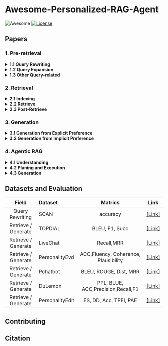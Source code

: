 # Awesome-Personalized-RAG-Agent

![Awesome](https://awesome.re/badge.svg)  [![License](https://img.shields.io/badge/License-Apache%202.0-blue.svg)](https://opensource.org/licenses/Apache-2.0)

## Papers

### 1. Pre-retrieval
<details><summary><b>1.1 Query Rewriting</b></summary>

<p>

 **Name** | **Title** |              **Personalized presentation**              | **Publication** |                **Paper Link**                | **Code Link**                |
|:---:|:---|:-------------------------------------------------------:|:---------------:|:---:|:--------------------------------------------:|
| Least-to-most Prompting | Least-to-Most Prompting Enables Complex Reasoning in Large Language Models |     Split by sub-query terms in different questions     |    ICLR 2023    | [[Link]](https://openreview.net/forum?id=WZH7099tgfM) |


</p>
</details>

<details><summary><b>1.2 Query Expansion</b></summary>
<p>


</p>
</details>

<details><summary><b>1.3 Other Query-related</b></summary>
<p>


</p>
</details>

### 2. Retrieval
<details><summary><b>2.1 Indexing </b></summary>
<p>
  
 **Name** | **Title** |              **Personalized presentation**              | **Publication** |                **Paper Link**                | **Code Link**                |
|:---:|:---|:-------------------------------------------------------:|:---------------:|:---:|:--------------------------------------------:|
| Pearl | Pearl: Personalizing large language model writing assistants with generation-calibrated retrievers |     Personalized Indexing     |    ACL 2024    | [[Link]](https://aclanthology.org/2024.customnlp4u-1.16.pdf) | 


</p>
</details>

<details><summary><b>2.2 Retrieve </b></summary>
<p>

 **Name** | **Title** |              **Personalized presentation**              | **Publication** |                **Paper Link**                | **Code Link**                |
|:---:|:---|:-------------------------------------------------------:|:---------------:|:---:|:--------------------------------------------:|
|            | Optimization Methods for  Personalizing Large Language Models through Retrieval Augmentation | Gradients based on personalized scores | SIGIR 2024         | [[Link]](https://dl.acm.org/doi/pdf/10.1145/3626772.3657783) |                                                              |
| MeMemo     | MeMemo: On-device Retrieval  Augmentation for Private and Personalized Text Generation | Privacy Protection              | SIGIR 2024 (short) | [[Link]](https://dl.acm.org/doi/pdf/10.1145/3626772.3657662) | [[Link]](https://github.com/poloclub/mememo)                           |
| LAPS       | Doing Personal LAPS:  LLM-Augmented Dialogue Construction for Personalized Multi-Session  Conversational Search | Personalized Dialogue            | SIGIR 2024         | [[Link]](https://dl.acm.org/doi/pdf/10.1145/3626772.3657815) | [[Link]](https://github.com/informagi/laps)                            |
|            | Partner Matters! An Empirical  Study on Fusing Personas for Personalized Response Selection in  Retrieval-Based Chatbots | Personalized Dialogue                                                | SIGIR 2021         | [[Link]](https://dl.acm.org/doi/pdf/10.1145/3404835.3462858) | [[Link]](https://github.com/JasonForJoy/Personalized-Response-Selection) |
| ERRA       | Explainable Recommendation with  Personalized Review Retrieval and Aspect Learning | Personalized Recommendation                                | ACL 2023           | [[Link]](https://arxiv.org/pdf/2306.12657)                   | [[Link]](https://github.com/Complex-data/ERRA)                         |
|            | RECAP: Retrieval-Enhanced  Context-Aware Prefix Encoder for Personalized Dialogue Response Generation | Personalized Dialogue  | ACL 2023           | [[Link]](https://arxiv.org/pdf/2306.07206)                   | [[Link]](https://github.com/isi-nlp/RECAP)                             |
| HEART      | HEART-felt Narratives:     Tracing Empathy and Narrative Style in Personal Stories with LLMs | Personalized Writing Style                  | EMNLP 2024         | [[Link]](https://arxiv.org/pdf/2405.17633)                   | [[Link]](https://github.com/mitmedialab/heartfelt-narratives-emnlp)    |
| OPPU       | Democratizing Large Language  Models via Personalized Parameter-Efficient Fine-tuning | Personalized Parameter Fine-tuning | EMNLP 2024         | [[Link]](https://arxiv.org/pdf/2402.04401)                   | [[Link]](https://github.com/TamSiuhin/OPPU)                            |
| LAPDOG     | Learning Retrieval Augmentation  for Personalized Dialogue Generation | Personalized Dialogue  | EMNLP 2023         | [[Link]](https://arxiv.org/pdf/2406.18847)                   | [[Link]](https://github.com/hqsiswiliam/LAPDOG)                        |
| UniMP      | Towards Unified Multi-Modal  Personalization: Large Vision-Language Models for Generative Recommendation  and Beyond | Personalized Recommendation | ICLR 2024          | [[Link]](https://arxiv.org/pdf/2403.10667)                   |                                                              |
|            | Personalized Language Generation  via Bayesian Metric Augmented Retrieval | Personalized Retrieval                                     | Arxiv              | [[Link]](https://openreview.net/pdf?id=n1LiKueC4F)           |                                                              |
|            | Leveraging Similar Users for  Personalized Language Modeling with Limited Data | Personalized Retrieval           | ACL 2022           | [[Link]](https://aclanthology.org/2022.acl-long.122.pdf)     |                                                              |
| UIA        | A Personalized Dense Retrieval  Framework for     Unified Information Access | Personalized Retrieval | SIGIR 2023         | [[Link]](https://dl.acm.org/doi/pdf/10.1145/3539618.3591626) | [[Link]](https://github.com/HansiZeng/UIA)                             |
| XPERT      | Personalized Retrieval over  Millions of Items               | Personalized Retrieval| SIGIR 2023         | [[Link]](https://dl.acm.org/doi/pdf/10.1145/3539618.3591749) | [[Link]](https://github.com/personalizedretrieval/xpert)               |
| DPSR       | Towards personalized and  semantic retrieval: An end-to-end solution for e-commerce search via  embedding learning | Personalized Retrieval     | SIGIR 2020         | [[Link]](https://dl.acm.org/doi/pdf/10.1145/3397271.3401446) |                                                              |
| PersonalTM | PersonalTM: Transformer Memory  for Personalized Retrieval   | Personalized Retrieval | SIGIR 2023 (short) | [[Link]](https://dl.acm.org/doi/pdf/10.1145/3539618.3592037) |                                                              |
|            | A zero attention model for  personalized product search      | Personalized Search     | CIKM 2019          | [[Link]](https://dl.acm.org/doi/pdf/10.1145/3357384.3357980) |                                                              |
| RTM        | Learning a Fine-Grained  Review-based Transformer Model for Personalized Product Search | Personalized Search | SIGIR 2021         | [[Link]](https://dl.acm.org/doi/pdf/10.1145/3404835.3462911) | [[Link]](https://github.com/kepingbi/ProdSearch)                       |

</p>
</details>

<details><summary><b>2.3 Post-Retrieve</b></summary>
<p>

 **Name** | **Title** |              **Personalized presentation**              | **Publication** |                **Paper Link**                | **Code Link**                |
|:---:|:---|:-------------------------------------------------------:|:---------------:|:---:|:--------------------------------------------:|
| LLM4Rerank | LLM4Rerank: LLM-based Auto-Reranking Framework for Recommendations|     Personalized Recommendation      |    WWW 2025    | [[Link]](https://arxiv.org/pdf/2406.12433v3) |

</p>
</details>

### 3. Generation

<details><summary><b>3.1 Generation from Explicit Preference</b></summary>
<p>
  
 **Name** | **Title** |              **Personalized presentation**              | **Publication** |                **Paper Link**                | **Code Link**                |
|:---:|:---|:-------------------------------------------------------:|:---------------:|:---:|:--------------------------------------------:|
| P2        | Evaluating and inducing personality in pre-trained language models | Role Playing | NeurIPS 2023         | [[Link]](https://proceedings.neurips.cc/paper_files/paper/2023/file/21f7b745f73ce0d1f9bcea7f40b1388e-Paper-Conference.pdf) | [[Link]](https://sites.google.com/view/machinepersonality)                       |
| OpinionQA | Whose opinions do language models reflect? | Role Playing | ICML 2023         | [[Link]](https://proceedings.mlr.press/v202/santurkar23a/santurkar23a.pdf) | [[Link]](https://github.com/tatsu-lab/opinions_qa)  |
| Character Profiling | Evaluating Character Understanding of Large Language Models via Character Profiling from Fictional Works | Role Playing | ICML 2023 | [[Link]](https://arxiv.org/pdf/2404.12726) | [[Link]](https://github.com/Joanna0123/character_profiling)  |
|           | Do LLMs Understand User Preferences? Evaluating LLMs On User Rating Prediction | Personalized Recommendation | Arxiv         | [[Link]](https://arxiv.org/pdf/2305.06474) |  |
| Cue-CoT | Cue-CoT: Chain-of-thought prompting for responding to in-depth dialogue questions with LLMs | Personalized Dialogue | EMNLP 2023         | [[Link]](https://aclanthology.org/2023.findings-emnlp.806/) | [[Link]](https://github.com/ruleGreen/Cue-CoT)  |
| TICL | Tuning-Free Personalized Alignment via Trial-Error-Explain In-Context Learning | Personalized Text Generation | Arxiv      | [[Link]](https://arxiv.org/pdf/2502.08972) | [[Link]](https://github.com/ruleGreen/Cue-CoT)  |
| GPG | Guided Profile Generation Improves Personalization with LLMs | Personalized Text Generation | Arxiv     | [[Link]](https://arxiv.org/pdf/2409.13093) |  |
|  | Integrating Summarization and Retrieval for Enhanced Personalization via Large Language Models | Personalized Text Generation | Arxiv     | [[Link]](https://arxiv.org/pdf/2310.20081) |  |
| LLMTreeRec | LLMTreeRec: Unleashing the Power of Large Language Models for Cold-Start Recommendations | Personalized Recommendation | COLING 2025     | [[Link]](https://aclanthology.org/2025.coling-main.59/) |  [[Link]](https://github.com/Applied-Machine-Learning-Lab/LLMTreeRec) |
| Matryoshka | MATRYOSHKA: Learning To Drive Black-Box LLMS With LLMS | Personalized Text Generation | Arxiv     | [[Link]](https://arxiv.org/pdf/2410.20749) |  |
|  | Learning to rewrite prompts for personalized text generation | Personalized Text Generation | WWW 2024     | [[Link]](https://dl.acm.org/doi/pdf/10.1145/3589334.3645408) |  |
| RecGPT | RecGPT: Generative Pre-training for Text-based Recommendation | Personalized Recommendation | ACL 2024     | [[Link]](https://aclanthology.org/2024.acl-short.29/) | [[Link]](https://github.com/VinAIResearch/RecGPT) |
| PEPLER-D | Personalized prompt learning for explainable recommendation | Personalized Recommendation | TOIS 2023     | [[Link]](https://dl.acm.org/doi/pdf/10.1145/3580488) | [[Link]](https://github.com/lileipisces/PEPLER) |
| SGPT | Unlocking the potential of prompt-tuning in bridging generalized and personalized federated learning | Personalized Federated Learning | CVPR 2024     | [[Link]](https://openaccess.thecvf.com/content/CVPR2024/papers/Deng_Unlocking_the_Potential_of_Prompt-Tuning_in_Bridging_Generalized_and_Personalized_CVPR_2024_paper.pdf) | [[Link]](https://github.com/ubc-tea/SGPT) |
| PFCL | Personalized federated continual learning via multi-granularity prompt | Personalized Federated Learning | KDD 2024     | [[Link]](https://dl.acm.org/doi/abs/10.1145/3637528.3671948) | [[Link]](https://github.com/SkyOfBeginning/FedMGP) |

</p>
</details>

<details><summary><b>3.2 Generation from Implicit Preference</b></summary>
<p>



</p>
</details>

### 4. Agentic RAG

<details><summary><b> 4.1 Understanding </b></summary>
<p>



</p>
</details>

<details><summary><b> 4.2 Planing and Execution </b></summary>
<p>



</p>
</details>

<details><summary><b> 4.3 Generation </b></summary>
<p>



</p>
</details>


## Datasets and Evaluation

|    **Field**    | **Dataset**  |    **Matrics**  | **Link**   |
|:---------------:|:--------|:-----------:|:-----------:|
| Query Rewriting | SCAN | accuracy | [[Link]](https://openreview.net/forum?id=WZH7099tgfM) |
| Retrieve / Generate | TOPDIAL  | BLEU, F1, Succ | [[Link]](https://github.com/iwangjian/TopDial)|
  |       Retrieve / Generate    | LiveChat  | Recall,MRR |[[Link]]( https://github.com/gaojingsheng/LiveChat) |
  |          Retrieve / Generate     | PersonalityEvd  | ACC,Fluency, Coherence, Plausibility |   [[Link]](https://github.com/Lei-Sun-RUC/PersonalityEvd) |
  |            Retrieve / Generate   | Pchatbot  | BLEU, ROUGE, Dist, MRR | [[Link]](https://github.com/qhjqhj00/SIGIR2021-Pchatbot) |
|    Retrieve / Generate     | DuLemon  | PPL, BLUE, ACC,Precision,Recall,F1 | [[Link]](https://github.com/PaddlePaddle/Research/tree/master/NLP/ACL2022-DuLeMon) |
|    Retrieve / Generate    |  PersonalityEdit  |  ES, DD, Acc, TPEI, PAE|[[Link]](https://github.com/zjunlp/EasyEdit)|


## Contributing


## Citation
